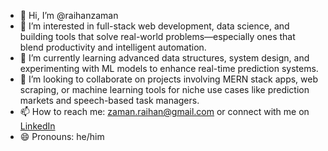 - 👋 Hi, I’m @raihanzaman  
- 👀 I’m interested in full-stack web development, data science, and building tools that solve real-world problems—especially ones that blend productivity and intelligent automation.  
- 🌱 I’m currently learning advanced data structures, system design, and experimenting with ML models to enhance real-time prediction systems.  
- 💞️ I’m looking to collaborate on projects involving MERN stack apps, web scraping, or machine learning tools for niche use cases like prediction markets and speech-based task managers.  
- 📫 How to reach me: [zaman.raihan@gmail.com](mailto:zaman.raihan@gmail.com) or connect with me on [LinkedIn](https://www.linkedin.com/in/raihanzaman/)  
- 😄 Pronouns: he/him  
